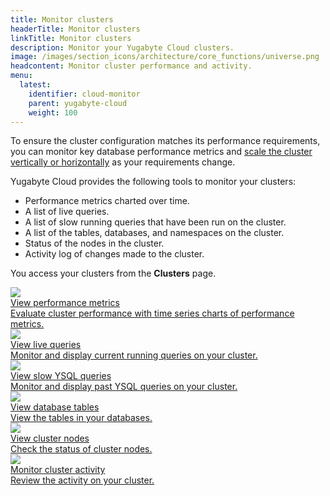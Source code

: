 ```yaml
---
title: Monitor clusters
headerTitle: Monitor clusters
linkTitle: Monitor clusters
description: Monitor your Yugabyte Cloud clusters.
image: /images/section_icons/architecture/core_functions/universe.png
headcontent: Monitor cluster performance and activity.
menu:
  latest:
    identifier: cloud-monitor
    parent: yugabyte-cloud
    weight: 100
---
```


To ensure the cluster configuration matches its performance requirements, you can monitor key database performance metrics and [scale the cluster vertically or horizontally](../cloud-clusters/configure-clusters/) as your requirements change. 

Yugabyte Cloud provides the following tools to monitor your clusters:

- Performance metrics charted over time.
- A list of live queries.
- A list of slow running queries that have been run on the cluster.
- A list of the tables, databases, and namespaces on the cluster.
- Status of the nodes in the cluster.
- Activity log of changes made to the cluster.

You access your clusters from the **Clusters** page.

<div class="row">

  <div class="col-12 col-md-6 col-lg-12 col-xl-6">
    <a class="section-link icon-offset" href="overview/">
      <div class="head">
        <img class="icon" src="/images/section_icons/explore/monitoring.png" aria-hidden="true" />
        <div class="title">View performance metrics</div>
      </div>
      <div class="body">
        Evaluate cluster performance with time series charts of performance metrics.
      </div>
    </a>
  </div>

  <div class="col-12 col-md-6 col-lg-12 col-xl-6">
    <a class="section-link icon-offset" href="cloud-queries-live/">
      <div class="head">
        <img class="icon" src="/images/section_icons/explore/monitoring.png" aria-hidden="true" />
        <div class="title">View live queries</div>
      </div>
      <div class="body">
        Monitor and display current running queries on your cluster.
      </div>
    </a>
  </div>

  <div class="col-12 col-md-6 col-lg-12 col-xl-6">
    <a class="section-link icon-offset" href="cloud-queries-slow/">
      <div class="head">
        <img class="icon" src="/images/section_icons/explore/monitoring.png" aria-hidden="true" />
        <div class="title">View slow YSQL queries</div>
      </div>
      <div class="body">
        Monitor and display past YSQL queries on your cluster.
      </div>
    </a>
  </div>

  <div class="col-12 col-md-6 col-lg-12 col-xl-6">
    <a class="section-link icon-offset" href="cluster-tables/">
      <div class="head">
        <img class="icon" src="/images/section_icons/explore/monitoring.png" aria-hidden="true" />
        <div class="title">View database tables</div>
      </div>
      <div class="body">
        View the tables in your databases.
      </div>
    </a>
  </div>

  <div class="col-12 col-md-6 col-lg-12 col-xl-6">
    <a class="section-link icon-offset" href="manage-clusters/">
      <div class="head">
        <img class="icon" src="/images/section_icons/manage/enterprise/edit_universe.png" aria-hidden="true" />
        <div class="title">View cluster nodes</div>
      </div>
      <div class="body">
        Check the status of cluster nodes.
      </div>
    </a>
  </div>

  <div class="col-12 col-md-6 col-lg-12 col-xl-6">
    <a class="section-link icon-offset" href="monitor-activity/">
      <div class="head">
        <img class="icon" src="/images/section_icons/explore/monitoring.png" aria-hidden="true" />
        <div class="title">Monitor cluster activity</div>
      </div>
      <div class="body">
        Review the activity on your cluster.
      </div>
    </a>
  </div>

</div>
